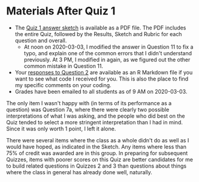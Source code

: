 # Materials After Quiz 1

- The [Quiz 1 answer sketch](https://github.com/THOMASELOVE/2020-432/blob/master/quizzes/postquiz1/quiz1_with_sketch.pdf) is available as a PDF file. The PDF includes the entire Quiz, followed by the Results, Sketch and Rubric for each question and overall. 
    - At noon on 2020-03-03, I modified the answer in Question 11 to fix a typo, and explain one of the common errors that I didn't understand previously. At 3 PM, I modified in again, as we figured out the other common mistake in Question 11.
- Your [responses to Question 2](https://github.com/THOMASELOVE/2020-432/blob/master/quizzes/postquiz1/quiz1_checkquestion2code.Rmd) are available as an R Markdown file if you want to see what code I received for you. This is also the place to find my specific comments on your coding.
- Grades have been emailed to all students as of 9 AM on 2020-03-03.

The only item I wasn't happy with (in terms of its performance as a question) was Question 7a, where there were clearly two possible interpretations of what I was asking, and the people who did best on the Quiz tended to select a more stringent interpretation than I had in mind. Since it was only worth 1 point, I left it alone.

There were several items where the class as a whole didn't do as well as I would have hoped, as indicated in the Sketch. Any items where less than 75% of credit was awarded are in this group. In preparing for subsequent Quizzes, items with poorer scores on this Quiz are better candidates for me to build related questions in Quizzes 2 and 3 than questions about things where the class in general has already done well, naturally. 


